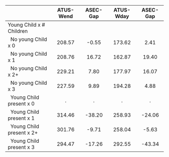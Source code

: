 
|                      |    ATUS-Wend |     ASEC-Gap |    ATUS-Wday |     ASEC-Gap |
| -------------------- | :----------: | :----------: | :----------: | :----------: |
| Young Child x # Children |              |              |              |              |
| &nbsp;&nbsp;No young Child x 0 |       208.57 |        -0.55 |       173.62 |         2.41 |
| &nbsp;&nbsp;No young Child x 1 |       208.76 |        16.72 |       162.87 |        19.40 |
| &nbsp;&nbsp;No young Child x 2+ |       229.21 |         7.80 |       177.97 |        16.07 |
| &nbsp;&nbsp;No young Child x 3 |       227.59 |         9.89 |       194.28 |         4.88 |
| &nbsp;&nbsp;Young Child present x 0 |            . |            . |            . |            . |
| &nbsp;&nbsp;Young Child present x 1 |       314.46 |       -38.20 |       258.93 |       -24.06 |
| &nbsp;&nbsp;Young Child present x 2+ |       301.76 |        -9.71 |       258.04 |        -5.63 |
| &nbsp;&nbsp;Young Child present x 3 |       294.47 |       -17.26 |       292.55 |       -43.34 |

